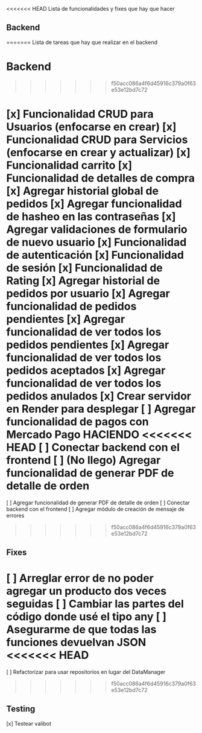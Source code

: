<<<<<<< HEAD
Lista de funcionalidades y fixes que hay que hacer

## Backend
=======
Lista de tareas que hay que realizar en el backend

# Backend
>>>>>>> f50acc086a4f6d45916c379a0f63e53e12bd7c72

[x] Funcionalidad CRUD para Usuarios (enfocarse en crear)
[x] Funcionalidad CRUD para Servicios (enfocarse en crear y actualizar)
[x] Funcionalidad carrito
[x] Funcionalidad de detalles de compra
[x] Agregar historial global de pedidos
[x] Agregar funcionalidad de hasheo en las contraseñas 
[x] Agregar validaciones de formulario de nuevo usuario
[x] Funcionalidad de autenticación
[x] Funcionalidad de sesión 
[x] Funcionalidad de Rating
[x] Agregar historial de pedidos por usuario
[x] Agregar funcionalidad de pedidos pendientes
[x] Agregar funcionalidad de ver todos los pedidos pendientes 
[x] Agregar funcionalidad de ver todos los pedidos aceptados
[x] Agregar funcionalidad de ver todos los pedidos anulados
[x] Crear servidor en Render para desplegar
[ ] Agregar funcionalidad de pagos con Mercado Pago HACIENDO
<<<<<<< HEAD
[ ] Conectar backend con el frontend
[ ] (No llego) Agregar funcionalidad de generar PDF de detalle de orden
=======
[ ] Agregar funcionalidad de generar PDF de detalle de orden
[ ] Conectar backend con el frontend
[ ] Agregar módulo de creación de mensaje de errores
>>>>>>> f50acc086a4f6d45916c379a0f63e53e12bd7c72

## Fixes

[ ] Arreglar error de no poder agregar un producto dos veces seguidas
[ ] Cambiar las partes del código donde usé el tipo any
[ ] Asegurarme de que todas las funciones devuelvan JSON
<<<<<<< HEAD
=======
[ ] Refactorizar para usar repositorios en lugar del DataManager
>>>>>>> f50acc086a4f6d45916c379a0f63e53e12bd7c72

## Testing

[x] Testear valibot

